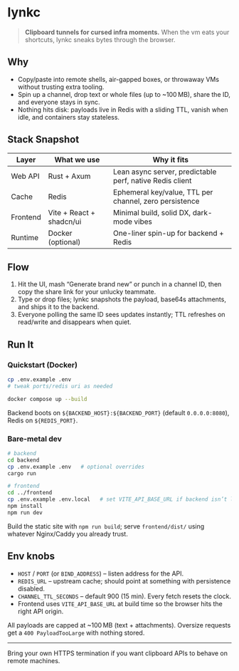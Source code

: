 # lynkc

> **Clipboard tunnels for cursed infra moments.** When the vm eats your shortcuts, lynkc sneaks bytes through the browser.

## Why

- Copy/paste into remote shells, air-gapped boxes, or throwaway VMs without trusting extra tooling.
- Spin up a channel, drop text or whole files (up to ~100 MB), share the ID, and everyone stays in sync.
- Nothing hits disk: payloads live in Redis with a sliding TTL, vanish when idle, and containers stay stateless.

## Stack Snapshot

| Layer      | What we use | Why it fits |
|------------|-------------|-------------|
| Web API    | Rust + Axum | Lean async server, predictable perf, native Redis client |
| Cache      | Redis       | Ephemeral key/value, TTL per channel, zero persistence |
| Frontend   | Vite + React + shadcn/ui | Minimal build, solid DX, dark-mode vibes |
| Runtime    | Docker (optional) | One-liner spin-up for backend + Redis |

## Flow

1. Hit the UI, mash “Generate brand new” or punch in a channel ID, then copy the share link for your unlucky teammate.
2. Type or drop files; lynkc snapshots the payload, base64s attachments, and ships it to the backend.
3. Everyone polling the same ID sees updates instantly; TTL refreshes on read/write and disappears when quiet.

## Run It

### Quickstart (Docker)
```bash
cp .env.example .env
# tweak ports/redis uri as needed

docker compose up --build
```
Backend boots on `${BACKEND_HOST}:${BACKEND_PORT}` (default `0.0.0.0:8080`), Redis on `${REDIS_PORT}`.

### Bare-metal dev
```bash
# backend
cd backend
cp .env.example .env   # optional overrides
cargo run

# frontend
cd ../frontend
cp .env.example .env.local   # set VITE_API_BASE_URL if backend isn’t localhost
npm install
npm run dev
```
Build the static site with `npm run build`; serve `frontend/dist/` using whatever Nginx/Caddy you already trust.

## Env knobs

- `HOST` / `PORT` (or `BIND_ADDRESS`) – listen address for the API.
- `REDIS_URL` – upstream cache; should point at something with persistence disabled.
- `CHANNEL_TTL_SECONDS` – default 900 (15 min). Every fetch resets the clock.
- Frontend uses `VITE_API_BASE_URL` at build time so the browser hits the right API origin.

All payloads are capped at ~100 MB (text + attachments). Oversize requests get a `400 PayloadTooLarge` with nothing stored.

---

Bring your own HTTPS termination if you want clipboard APIs to behave on remote machines.
